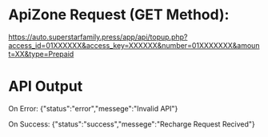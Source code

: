 # ApiZone Request (GET Method):
https://auto.superstarfamily.press/app/api/topup.php?access_id=01XXXXXX&access_key=XXXXXX&number=01XXXXXXX&amount=XX&type=Prepaid

# API Output
On Error:
{"status":"error","messege":"Invalid API"}

On Success:
{"status":"success","messege":"Recharge Request Recived"}
